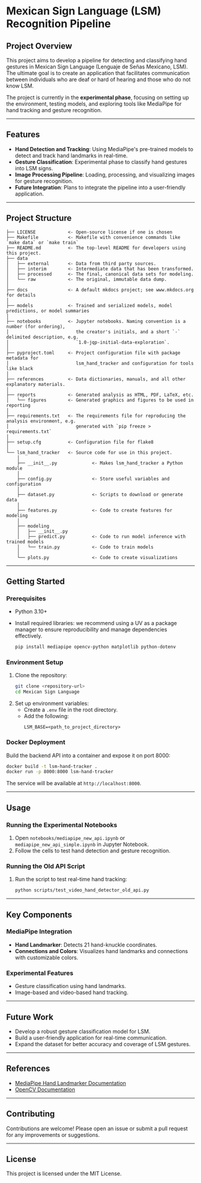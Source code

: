 # Mexican Sign Language (LSM) Recognition Pipeline

## Project Overview
This project aims to develop a pipeline for detecting and classifying hand gestures in Mexican Sign Language (Lenguaje de Señas Mexicano, LSM). The ultimate goal is to create an application that facilitates communication between individuals who are deaf or hard of hearing and those who do not know LSM.

The project is currently in the **experimental phase**, focusing on setting up the environment, testing models, and exploring tools like MediaPipe for hand tracking and gesture recognition.

---

## Features
- **Hand Detection and Tracking**: Using MediaPipe's pre-trained models to detect and track hand landmarks in real-time.
- **Gesture Classification**: Experimental phase to classify hand gestures into LSM signs.
- **Image Processing Pipeline**: Loading, processing, and visualizing images for gesture recognition.
- **Future Integration**: Plans to integrate the pipeline into a user-friendly application.

---

## Project Structure
```
├── LICENSE            <- Open-source license if one is chosen
├── Makefile           <- Makefile with convenience commands like `make data` or `make train`
├── README.md          <- The top-level README for developers using this project.
├── data
│   ├── external       <- Data from third party sources.
│   ├── interim        <- Intermediate data that has been transformed.
│   ├── processed      <- The final, canonical data sets for modeling.
│   └── raw            <- The original, immutable data dump.
│
├── docs               <- A default mkdocs project; see www.mkdocs.org for details
│
├── models             <- Trained and serialized models, model predictions, or model summaries
│
├── notebooks          <- Jupyter notebooks. Naming convention is a number (for ordering),
│                         the creator's initials, and a short `-` delimited description, e.g.
│                         `1.0-jqp-initial-data-exploration`.
│
├── pyproject.toml     <- Project configuration file with package metadata for 
│                         lsm_hand_tracker and configuration for tools like black
│
├── references         <- Data dictionaries, manuals, and all other explanatory materials.
│
├── reports            <- Generated analysis as HTML, PDF, LaTeX, etc.
│   └── figures        <- Generated graphics and figures to be used in reporting
│
├── requirements.txt   <- The requirements file for reproducing the analysis environment, e.g.
│                         generated with `pip freeze > requirements.txt`
│
├── setup.cfg          <- Configuration file for flake8
│
└── lsm_hand_tracker   <- Source code for use in this project.
    │
    ├── __init__.py             <- Makes lsm_hand_tracker a Python module
    │
    ├── config.py               <- Store useful variables and configuration
    │
    ├── dataset.py              <- Scripts to download or generate data
    │
    ├── features.py             <- Code to create features for modeling
    │
    ├── modeling                
    │   ├── __init__.py 
    │   ├── predict.py          <- Code to run model inference with trained models          
    │   └── train.py            <- Code to train models
    │
    └── plots.py                <- Code to create visualizations
```

--------

## Getting Started

### Prerequisites
- Python 3.10+
- Install required libraries:
 we recommend using a UV as a package manager to ensure reproducibility and manage dependencies effectively.

  ```bash
  pip install mediapipe opencv-python matplotlib python-dotenv
  ```

### Environment Setup
1. Clone the repository:
   ```bash
   git clone <repository-url>
   cd Mexican Sign Language
   ```
2. Set up environment variables:
   - Create a `.env` file in the root directory.
   - Add the following:
     ```
     LSM_BASE=<path_to_project_directory>
     ```

### Docker Deployment
Build the backend API into a container and expose it on port 8000:
```bash
docker build -t lsm-hand-tracker .
docker run -p 8000:8000 lsm-hand-tracker
```
The service will be available at `http://localhost:8000`.

---

## Usage

### Running the Experimental Notebooks
1. Open `notebooks/mediapipe_new_api.ipynb` or `mediapipe_new_api_simple.ipynb` in Jupyter Notebook.
2. Follow the cells to test hand detection and gesture recognition.

### Running the Old API Script
1. Run the script to test real-time hand tracking:
   ```bash
   python scripts/test_video_hand_detector_old_api.py
   ```

---

## Key Components

### MediaPipe Integration
- **Hand Landmarker**: Detects 21 hand-knuckle coordinates.
- **Connections and Colors**: Visualizes hand landmarks and connections with customizable colors.

### Experimental Features
- Gesture classification using hand landmarks.
- Image-based and video-based hand tracking.

---

## Future Work
- Develop a robust gesture classification model for LSM.
- Build a user-friendly application for real-time communication.
- Expand the dataset for better accuracy and coverage of LSM gestures.

---

## References
- [MediaPipe Hand Landmarker Documentation](https://ai.google.dev/edge/mediapipe/solutions/vision/hand_landmarker/index#models)
- [OpenCV Documentation](https://docs.opencv.org/)

---

## Contributing
Contributions are welcome! Please open an issue or submit a pull request for any improvements or suggestions.

---

## License
This project is licensed under the MIT License.